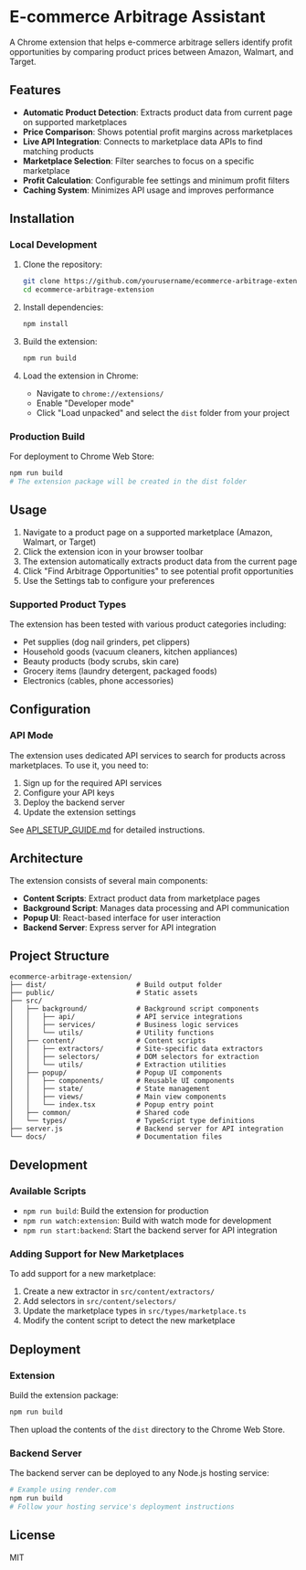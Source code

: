 # E-commerce Arbitrage Assistant

A Chrome extension that helps e-commerce arbitrage sellers identify profit opportunities by comparing product prices between Amazon, Walmart, and Target.

## Features

- **Automatic Product Detection**: Extracts product data from current page on supported marketplaces
- **Price Comparison**: Shows potential profit margins across marketplaces
- **Live API Integration**: Connects to marketplace data APIs to find matching products
- **Marketplace Selection**: Filter searches to focus on a specific marketplace
- **Profit Calculation**: Configurable fee settings and minimum profit filters
- **Caching System**: Minimizes API usage and improves performance

## Installation

### Local Development

1. Clone the repository:
   ```bash
   git clone https://github.com/yourusername/ecommerce-arbitrage-extension.git
   cd ecommerce-arbitrage-extension
   ```

2. Install dependencies:
   ```bash
   npm install
   ```

3. Build the extension:
   ```bash
   npm run build
   ```

4. Load the extension in Chrome:
   - Navigate to `chrome://extensions/`
   - Enable "Developer mode"
   - Click "Load unpacked" and select the `dist` folder from your project

### Production Build

For deployment to Chrome Web Store:

```bash
npm run build
# The extension package will be created in the dist folder
```

## Usage

1. Navigate to a product page on a supported marketplace (Amazon, Walmart, or Target)
2. Click the extension icon in your browser toolbar
3. The extension automatically extracts product data from the current page
4. Click "Find Arbitrage Opportunities" to see potential profit opportunities
5. Use the Settings tab to configure your preferences

### Supported Product Types

The extension has been tested with various product categories including:

- Pet supplies (dog nail grinders, pet clippers)
- Household goods (vacuum cleaners, kitchen appliances)
- Beauty products (body scrubs, skin care)
- Grocery items (laundry detergent, packaged foods)
- Electronics (cables, phone accessories)

## Configuration

### API Mode

The extension uses dedicated API services to search for products across marketplaces. To use it, you need to:

1. Sign up for the required API services
2. Configure your API keys
3. Deploy the backend server
4. Update the extension settings

See [API_SETUP_GUIDE.md](API_SETUP_GUIDE.md) for detailed instructions.

## Architecture

The extension consists of several main components:

- **Content Scripts**: Extract product data from marketplace pages
- **Background Script**: Manages data processing and API communication
- **Popup UI**: React-based interface for user interaction
- **Backend Server**: Express server for API integration

## Project Structure

```
ecommerce-arbitrage-extension/
├── dist/                      # Build output folder
├── public/                    # Static assets
├── src/
│   ├── background/            # Background script components
│   │   ├── api/               # API service integrations
│   │   ├── services/          # Business logic services
│   │   └── utils/             # Utility functions
│   ├── content/               # Content scripts
│   │   ├── extractors/        # Site-specific data extractors
│   │   ├── selectors/         # DOM selectors for extraction
│   │   └── utils/             # Extraction utilities
│   ├── popup/                 # Popup UI components
│   │   ├── components/        # Reusable UI components
│   │   ├── state/             # State management
│   │   ├── views/             # Main view components
│   │   └── index.tsx          # Popup entry point
│   ├── common/                # Shared code
│   └── types/                 # TypeScript type definitions
├── server.js                  # Backend server for API integration
└── docs/                      # Documentation files
```

## Development

### Available Scripts

- `npm run build`: Build the extension for production
- `npm run watch:extension`: Build with watch mode for development
- `npm run start:backend`: Start the backend server for API integration

### Adding Support for New Marketplaces

To add support for a new marketplace:

1. Create a new extractor in `src/content/extractors/`
2. Add selectors in `src/content/selectors/`
3. Update the marketplace types in `src/types/marketplace.ts`
4. Modify the content script to detect the new marketplace

## Deployment

### Extension

Build the extension package:

```bash
npm run build
```

Then upload the contents of the `dist` directory to the Chrome Web Store.

### Backend Server

The backend server can be deployed to any Node.js hosting service:

```bash
# Example using render.com
npm run build
# Follow your hosting service's deployment instructions
```

## License

MIT
